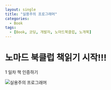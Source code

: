 ```yaml
---
layout: single
title: "실용주의 프로그래머"
categories:
  - Book
tags:
  - [Book, 코딩, 개발자, 노마드북클럽, 노개북]
---
```


# 노마드 북클럽 책읽기 시작!!!

1 일차 책 인증하기

![실용주의 프로그래머](https://user-images.githubusercontent.com/87271529/168336512-af810710-7df3-48f3-977e-0db9ff39d0bf.jpg)
